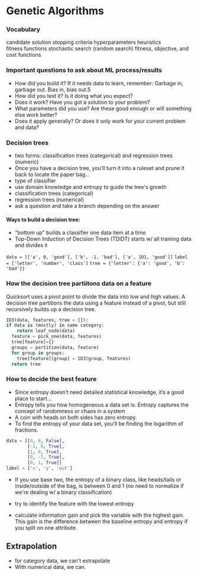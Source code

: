 # Genetic Algorithms

### Vocabulary
candidate solution
stopping criteria
hyperparameters
heuristics  
fitness functions
stochastic search (random search)
fitness, objective, and cost functions
    
### Important questions to ask about ML process/results
- How did you build it? If it needs data to learn, remember: Garbage in, garbage out. Bias in, bias out.5
- How did you test it? Is it doing what you expect?
- Does it work? Have you got a solution to your problem?
- What parameters did you use? Are these good enough or will something else work better?
- Does it apply generally? Or does it only work for your current problem and data?

### Decision trees
- two forms: classification trees (categorical) and regression trees (numeric)
- Once you have a decision tree, you’ll turn it into a ruleset and prune it back to locate the paper bag...
- type of classifier
- use domain knowledge and entropy to guide the tree's growth
- classification trees (categorical)
- regression trees (numerical)
- ask a question and take a branch depending on the answer

#### Ways to build a decision tree:
- "bottom up" builds a classifier one data item at a time
- Top-Down Induction of Decision Trees (TDIDT) starts w/ all training data and divides it

`data = [['a', 0, 'good'], ['b', -1, 'bad'], ['a', 101, 'good']]`
`label = ['letter', 'number', 'class']`
`tree = {'letter': {'a': 'good', 'b': 'bad'}}`

### How the decision tree partiitons data on a feature
Quicksort uses a pivot point to divide the data into low and high values. A decision tree partitions the data using a feature instead of a pivot, but still recursively builds up a decision tree.

```python
ID3(data, features, tree = {}):
if data is (mostly) in same category:
    return leaf_node(data)
  feature = pick_one(data, features)
  tree[feature]={}
  groups = partition(data, feature)
  for group in groups:
    tree[feature][group] = ID3(group, features)
  return tree
```

### How to decide the best feature
- Since entropy doesn’t need detailed statistical knowledge, it’s a good place to start...
- Entropy tells you how homogeneous a data set is. Entropy captures the concept of randomness or chaos in a system
- A coin with heads on both sides has zero entropy.
- To find the entropy of your data set, you’ll be finding the logarithm of fractions.
```python
data = [[0, 0, False],
        [-1, 0, True],
        [1, 0, True],
        [0, -1, True],
        [0, 1, True]]
label = ['x', 'y', 'out']

```
- If you use base two, the entropy of a binary class, like heads/tails or inside/outside of the bag, is between 0 and 1 (no need to normalize if we're dealing w/ a binary classification)

- try to identify the feature with the lowest entropy
- calculate information gain and pick the variable with the highest gain. This gain is the difference between the baseline entropy and entropy if you split on one attribute.

## Extrapolation
- for category data, we can't extrapolate
- With numerical data, we can.
